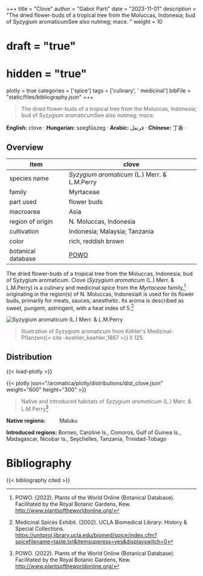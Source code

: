 +++
title = "Clove"
author = "Gabor Parti"
date = "2023-11-01"
description = "The dried flower-buds of a tropical tree from the Moluccas, Indonesia; bud of Syzygium aromaticumSee also nutmeg; mace. "
weight = 10
# draft = "true"
# hidden = "true"
plotly = true
categories = ['spice']
tags = ['culinary', ' medicinal']
bibFile = "static/files/bibliography.json"
+++

>The dried flower-buds of a tropical tree from the Moluccas, Indonesia; bud of Syzygium aromaticumSee also nutmeg; mace. 

<p style="text-align:center;">

**English:** clove · **Hungarian:** szegfűszeg · **Arabic:** <span class="arabic-text" dir="rtl">قرنفل</span> · **Chinese:** <span class="chinese-text">丁香</span> · 

</p>

## Overview

|       item       |                       clove                       |
|------------------|---------------------------------------------------|
|   species name   |   *Syzygium aromaticum* (L.) Merr. \& L.M.Perry   |
|      family      |                     Myrtaceae                     |
|     part used    |                    flower buds                    |
|     macroarea    |                        Asia                       |
| region of origin |               N. Moluccas, Indonesia              |
|    cultivation   |           Indonesia; Malaysia; Tanzania           |
|       color      |                rich, reddish brown                |
|botanical database|[POWO](https://powo.science.kew.org/taxon/601421-1)|

The dried flower-buds of a tropical tree from the Moluccas, Indonesia; bud of Syzygium aromaticum. Clove (*Syzygium aromaticum* (L.) Merr. \& L.M.Perry) is a culinary and medicinal spice from the *Myrtaceae* family,[^powo] originating in the region(s) of N. Moluccas, IndonesiaIt is used for its flower buds, primarily for meats, sauces; anesthetic. Its aroma is described as sweet, pungent, astringent, with a heat index of 5.[^ucla_medicinal_2002]

![*Syzygium aromaticum* (L.) Merr. \& L.M.Perry](/images/illustrations/clove.png?width=40rem "Illustration of Syzygium aromaticum from Köhler's Medizinal-Pflanzen")

>Illustration of Syzygium aromaticum from Köhler's Medizinal-Pflanzen{{< cite -koehler_koehler_1887 >}} II 125.

## Distribution

{{< load-plotly >}}

{{< plotly json="/aromatica/plotly/distributions/dist_clove.json" weight="600" height="300" >}}

>Native and introduced habitats of *Syzygium aromaticum* (L.) Merr. \& L.M.Perry[^powo]

<p style="text-align:left;">

**Native regions:** &ensp; &ensp; &ensp; Maluku

**Introduced regions:** Borneo, Caroline Is., Comoros, Gulf of Guinea Is., Madagascar, Nicobar Is., Seychelles, Tanzania, Trinidad-Tobago

</p>

[^powo]: POWO. (2022). Plants of the World Online (Botanical Database). Facilitated by the Royal Botanic Gardens, Kew. http://www.plantsoftheworldonline.org/
[^ucla_medicinal_2002]: Medicinal Spices Exhibit. (2002). UCLA Biomedical Library: History & Special Collections. https://unitproj.library.ucla.edu/biomed/spice/index.cfm?spicefilename=taste.txt&itemsuppress=yes&displayswitch=0



# Bibliography

{{< bibliography cited >}}

